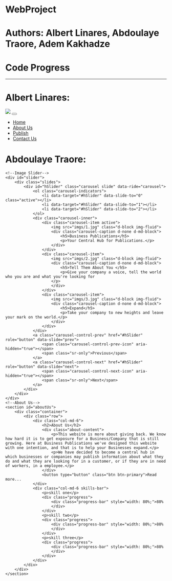 # WebProject
# Authors: Albert Linares, Abdoulaye Traore, Adem Kakhadze

# Code Progress
-------------------------------------------------------------------------------------------------------------------------------------

# Albert Linares:
<!DOCTYPE html>
<html>
<head>
	<title>Business Publications</title>
	<link rel="stylesheet" href="style.css">
	<link rel="stylesheet" href="https://stackpath.bootstrapcdn.com/bootstrap/4.3.1/css/bootstrap.min.css">
	<link rel="stylesheet" href="https://stackpath.bootstrapcdn.com/font-awesome/4.7.0/css/font-awesome.min.css">
	<script src="https://code.jquery.com/jquery-3.3.1.slim.min.js"></script>
	<script src="https://cdnjs.cloudflare.com/ajax/libs/popper.js/1.14.7/umd/popper.min.js"></script>
	<script src="https://stackpath.bootstrapcdn.com/bootstrap/4.3.1/js/bootstrap.min.js"></script>
</head>
<body>
	<!--Navigational Bar-->
	<section id="nBar">
		<nav class="navbar navbar-expand-lg navbar-light">
  			<a class="navbar-brand" href="#"><img src="imgs/logo.png"></a>
  			<button class="navbar-toggler" type="button" data-toggle="collapse" data-target="#navbarNav" aria-controls="navbarNav" aria-expanded="false" aria-label="Toggle navigation">
    			<span class="navbar-toggler-icon"></span>
  			</button>
 			<div class="collapse navbar-collapse" id="navbarNav">
    			<ul class="navbar-nav ml-auto">
      				<li class="nav-item">
        				<a class="nav-link" href="#">Home</a>
      				</li>
      				<li class="nav-item">
        				<a class="nav-link" href="#">About Us</a>
      				</li>
      				<li class="nav-item">
        				<a class="nav-link" href="#">Publish</a>
      				</li>
      				<li class="nav-item">
        				<a class="nav-link" href="#">Contact Us</a>
      				</li>
    			</ul>
  			</div>
		</nav>
	</section>
	
# Abdoulaye Traore:
	<!--Image Slider-->
	<div id="slider">
		<div class="slides">
  			<div id="hSlider" class="carousel slide" data-ride="carousel">
    			<ol class="carousel-indicators">
      				<li data-target="#hSlider" data-slide-to="0" class="active"></li>
      				<li data-target="#hSlider" data-slide-to="1"></li>
      				<li data-target="#hSlider" data-slide-to="2"></li>
    			</ol>
    			<div class="carousel-inner">
      				<div class="carousel-item active">
        				<img src="imgs/1.jpg" class="d-block img-fluid">
        				<div class="carousel-caption d-none d-md-block">
          					<h5>Business Publications</h5>
          					<p>Your Central Hub for Publications.</p>
        				</div>
      				</div>
      				<div class="carousel-item">
        				<img src="imgs/2.jpg" class="d-block img-fluid">
        				<div class="carousel-caption d-none d-md-block">
          					<h5>Tell Them About You </h5>
          					<p>Give your company a voice, tell the world who you are and what you're looking for
						</p>
        				</div>
      				</div>
      				<div class="carousel-item">
        				<img src="imgs/3.jpg" class="d-block img-fluid">
        				<div class="carousel-caption d-none d-md-block">
          					<h5>Expand</h5>
          					<p>Take your company to new heights and leave your mark on the world.</p>
        				</div>
      				</div>
    			</div>
    			<a class="carousel-control-prev" href="#hSlider" role="button" data-slide="prev">
      				<span class="carousel-control-prev-icon" aria-hidden="true"></span>
      				<span class="sr-only">Previous</span>
    			</a>
    			<a class="carousel-control-next" href="#hSlider" role="button" data-slide="next">
      				<span class="carousel-control-next-icon" aria-hidden="true"></span>
      				<span class="sr-only">Next</span>
    			</a>
  			</div>
		</div>
	</div>
	<!--About Us-->
	<section id="aboutUs">
		<div class="container">
			<div class="row">
				<div class="col-md-6">
					<h2>About Us</h2>
					<div class="about-content">
						<p>This website is more about giving back. We know how hard it is to get exposure for a Business/Company that is still growing. Here at Business Publications we've designed this website with one intention, and that is to help your Businesses expand.</p>
						<p>We have decided to become a central hub in which businesses or companies may publish information about what they do and what they are looking for in a customer, or if they are in need of workers, in a employee.</p>
					</div>
					<button type="button" class="btn btn-primary">Read more...
				</div>
				<div class="col-md-6 skills-bar">
					<p>skill one</p>
					<div class="progress">
						<div class="progress-bar" style="width: 80%;">80%
						</div>
					</div>
					<p>skill two</p>
					<div class="progress">
						<div class="progress-bar" style="width: 80%;">80%
						</div>
					</div>
					<p>skill three</p>
					<div class="progress">
						<div class="progress-bar" style="width: 80%;">80%
						</div>
					</div>
				</div>
			</div>
		</div>
	</section>
</body>
</html>
